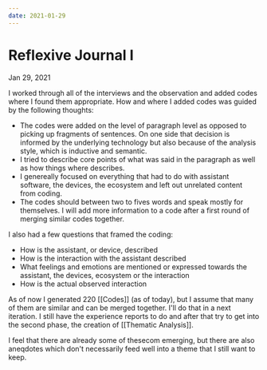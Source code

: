 ```yaml
---
date: 2021-01-29
---
```

# Reflexive Journal I
Jan 29, 2021

I worked through all of the interviews and the observation and added codes where I found them appropriate. How and where I added codes was guided by the following thoughts:

- The codes were added on the level of paragraph level as opposed to picking up fragments of sentences. On one side that decision is informed by the underlying technology but also because of the analysis style, which is inductive and semantic. 
- I tried to describe core points of what was said in the paragraph as well as how things where describes.
- I genereally focused on everything that had to do with assistant software, the devices, the ecosystem and left out unrelated content from coding.
- The codes should between two to fives words and speak mostly for themselves. I will add more information to a code after a first round of merging similar codes together.

I also had a few questions that framed the coding:

- How is the assistant, or device, described
- How is the interaction with the assistant described
- What feelings and emotions are mentioned or expressed towards the assistant, the devices, ecosystem or the interaction
- How is the actual observed interaction

As of now I generated 220 [[Codes]] (as of today), but I assume that many of them are similar and can be merged together. I'll do that in a next iteration. I still have the experience reports to do and after that try to get into the second phase, the creation of [[Thematic Analysis]].

I feel that there are already some of thesecom emerging, but there are also aneqdotes which don't necessarily feed well into a theme that I still want to keep.